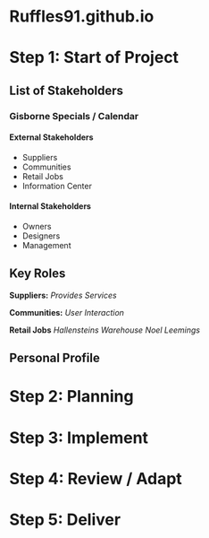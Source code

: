 # Ruffles91.github.io

# Step 1: Start of Project

## List of Stakeholders

### Gisborne Specials / Calendar

#### External Stakeholders
- Suppliers
- Communities
- Retail Jobs
- Information Center

#### Internal Stakeholders
- Owners
- Designers
- Management

## Key Roles

**Suppliers:**
*Provides Services*

**Communities:**
*User Interaction*

**Retail Jobs**
*Hallensteins*
*Warehouse*
*Noel Leemings*


## Personal Profile

# Step 2: Planning

# Step 3: Implement

# Step 4: Review / Adapt

# Step 5: Deliver
